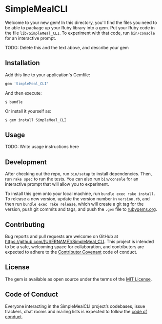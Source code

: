 # SimpleMealCLI

Welcome to your new gem! In this directory, you'll find the files you need to be able to package up your Ruby library into a gem. Put your Ruby code in the file `lib/SimpleMeal_CLI`. To experiment with that code, run `bin/console` for an interactive prompt.

TODO: Delete this and the text above, and describe your gem

## Installation

Add this line to your application's Gemfile:

```ruby
gem 'SimpleMeal_CLI'
```

And then execute:

    $ bundle

Or install it yourself as:

    $ gem install SimpleMeal_CLI

## Usage

TODO: Write usage instructions here

## Development

After checking out the repo, run `bin/setup` to install dependencies. Then, run `rake spec` to run the tests. You can also run `bin/console` for an interactive prompt that will allow you to experiment.

To install this gem onto your local machine, run `bundle exec rake install`. To release a new version, update the version number in `version.rb`, and then run `bundle exec rake release`, which will create a git tag for the version, push git commits and tags, and push the `.gem` file to [rubygems.org](https://rubygems.org).

## Contributing

Bug reports and pull requests are welcome on GitHub at https://github.com/[USERNAME]/SimpleMeal_CLI. This project is intended to be a safe, welcoming space for collaboration, and contributors are expected to adhere to the [Contributor Covenant](http://contributor-covenant.org) code of conduct.

## License

The gem is available as open source under the terms of the [MIT License](https://opensource.org/licenses/MIT).

## Code of Conduct

Everyone interacting in the SimpleMealCLI project’s codebases, issue trackers, chat rooms and mailing lists is expected to follow the [code of conduct](https://github.com/[USERNAME]/SimpleMeal_CLI/blob/master/CODE_OF_CONDUCT.md).
